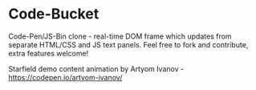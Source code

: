 # Code-Bucket
Code-Pen/JS-Bin clone - real-time DOM frame which updates from separate HTML/CSS and JS text panels. Feel free to fork and contribute, extra features welcome!

Starfield demo content animation by Artyom Ivanov - https://codepen.io/artyom-ivanov/
